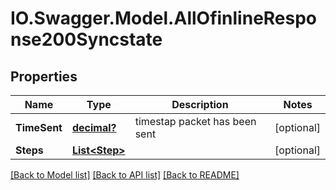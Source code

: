 # IO.Swagger.Model.AllOfinlineResponse200Syncstate
## Properties

Name | Type | Description | Notes
------------ | ------------- | ------------- | -------------
**TimeSent** | [**decimal?**](BigDecimal.md) | timestap packet has been sent | [optional] 
**Steps** | [**List&lt;Step&gt;**](Step.md) |  | [optional] 

[[Back to Model list]](../README.md#documentation-for-models) [[Back to API list]](../README.md#documentation-for-api-endpoints) [[Back to README]](../README.md)

